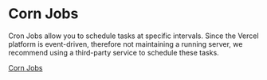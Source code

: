 # Corn Jobs

Cron Jobs allow you to schedule tasks at specific intervals. Since the Vercel platform is event-driven, therefore not maintaining a running server, we recommend using a third-party service to schedule these tasks.

[Corn Jobs](https://vercel.com/docs/concepts/solutions/cron-jobs)